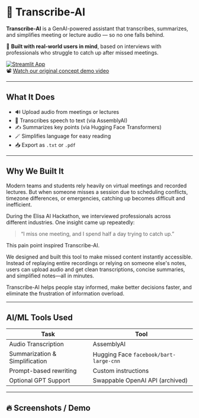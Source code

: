 # 🧠 Transcribe-AI

**Transcribe-AI** is a GenAI-powered assistant that transcribes, summarizes, and simplifies meeting or lecture audio — so no one falls behind.

🎯 **Built with real-world users in mind**, based on interviews with professionals who struggle to catch up after missed meetings.

[![Streamlit App](https://img.shields.io/badge/Live%20App-Streamlit-success?style=flat&logo=streamlit)](https://transcribe-ai-demo.streamlit.app/)  
📽️ [Watch our original concept demo video](data/ELISA-AI-DEMO.mp4)

---

## What It Does

- 🔊 Upload audio from meetings or lectures
- 📃 Transcribes speech to text (via AssemblyAI)
- ✍️ Summarizes key points (via Hugging Face Transformers)
- 🪄 Simplifies language for easy reading
- 📥 Export as `.txt` or `.pdf`

---


## Why We Built It

Modern teams and students rely heavily on virtual meetings and recorded lectures. But when someone misses a session due to scheduling conflicts, timezone differences, or emergencies, catching up becomes difficult and inefficient.

During the Elisa AI Hackathon, we interviewed professionals across different industries. One insight came up repeatedly:

> “I miss one meeting, and I spend half a day trying to catch up.”

This pain point inspired Transcribe-AI.

We designed and built this tool to make missed content instantly accessible. Instead of replaying entire recordings or relying on someone else's notes, users can upload audio and get clean transcriptions, concise summaries, and simplified notes—all in minutes.

Transcribe-AI helps people stay informed, make better decisions faster, and eliminate the frustration of information overload.


---

## AI/ML Tools Used

| Task | Tool |
|------|------|
| Audio Transcription | AssemblyAI |
| Summarization & Simplification | Hugging Face `facebook/bart-large-cnn` |
| Prompt-based rewriting | Custom instructions |
| Optional GPT Support | Swappable OpenAI API (archived) |

---

## 🔥 Screenshots / Demo
